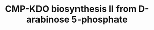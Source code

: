 ---
authors:
- Anwesha
- Eweitz
description: This event has been computationally inferred from an event that has been
  demonstrated in another species.<p>The inference is based on Ensembl Compara orthology
  projection. Briefly, reactions for which all involved PhysicalEntities (in input,
  output and catalyst) have a mapped ortholog or paralog are inferred to the other
  species. High-level events are also inferred for these events to allow for easier
  navigation.<p>Details of projection methods and parameters may be found <a href="/projection.html">here.</a><p>  Source:[http://plantreactome.gramene.org/
  Plant Reactome].
last-edited: 2021-05-26
organisms:
- Arabidopsis thaliana
redirect_from:
- /index.php/Pathway:WP2990
- /instance/WP2990
revision: null
schema-jsonld:
- '@context': https://schema.org/
  '@id': https://wikipathways.github.io/pathways/WP2990.html
  '@type': Dataset
  creator:
    '@type': Organization
    name: WikiPathways
  description: This event has been computationally inferred from an event that has
    been demonstrated in another species.<p>The inference is based on Ensembl Compara
    orthology projection. Briefly, reactions for which all involved PhysicalEntities
    (in input, output and catalyst) have a mapped ortholog or paralog are inferred
    to the other species. High-level events are also inferred for these events to
    allow for easier navigation.<p>Details of projection methods and parameters may
    be found <a href="/projection.html">here.</a><p>  Source:[http://plantreactome.gramene.org/
    Plant Reactome].
  keywords:
  - (LOC_OS12G10784.1)
  - 2-dehydro-3-deoxyphosphooctonate
  - 3-deoxy-D-manno-octulosonate
  - 5-phosphate
  - 8-P
  - AT1G53000
  - CMP-3-deoxy-D-manno-octulosonate
  - CTP
  - D-arabinose
  - H2O
  - Homologues of
  - PEP
  - PPi
  - Pi
  - aldolase
  license: CC0
  name: CMP-KDO biosynthesis II from D-arabinose 5-phosphate
seo: CreativeWork
title: CMP-KDO biosynthesis II from D-arabinose 5-phosphate
wpid: WP2990
---
